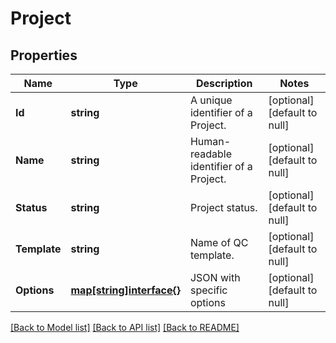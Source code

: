 # Project

## Properties
Name | Type | Description | Notes
------------ | ------------- | ------------- | -------------
**Id** | **string** | A unique identifier of a Project. | [optional] [default to null]
**Name** | **string** | Human-readable identifier of a Project. | [optional] [default to null]
**Status** | **string** | Project status. | [optional] [default to null]
**Template** | **string** | Name of QC template. | [optional] [default to null]
**Options** | [**map[string]interface{}**](interface{}.md) | JSON with specific options | [optional] [default to null]

[[Back to Model list]](../README.md#documentation-for-models) [[Back to API list]](../README.md#documentation-for-api-endpoints) [[Back to README]](../README.md)


